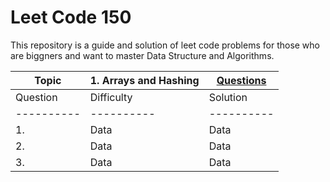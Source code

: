 # Leet Code 150
This repository is a  guide and solution of leet code problems for those who are biggners and want to master Data Structure and Algorithms.

| Topic | 1. Arrays and Hashing | [Questions](https://github.com/MahaZainab/leetcode150/tree/main/Arrays%20and%20Hashing) |
|----------|----------|----------|
| Question | Difficulty | Solution |
|----------|----------|----------|-------|
| 1.    | Data     | Data     |
| 2.    | Data     | Data     |
| 3.    | Data     | Data     |

